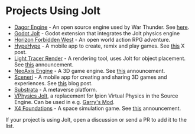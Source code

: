 # Projects Using Jolt

* [Dagor Engine](https://github.com/GaijinEntertainment/DagorEngine) - An open source engine used by War Thunder. See [here](https://github.com/GaijinEntertainment/DagorEngine/tree/main/prog/engine/phys/physJolt).
* [Godot Jolt](https://github.com/godot-jolt/godot-jolt) - Godot extension that integrates the Jolt physics engine
* [Horizon Forbidden West](https://www.playstation.com/en-us/games/horizon-forbidden-west/) - An open world action RPG adventure.
* [HypeHype](https://www.hypehype.com/) - A mobile app to create, remix and play games. See [this](https://twitter.com/SebAaltonen/status/1726871354228482237) X post.
* [Light Tracer Render](https://lighttracer.org/) - A rendering tool, uses Jolt for object placement. See [this](https://lighttracer.org/blog/light-tracer-render-2-4-0/) announcement.
* [NeoAxis Engine](https://www.neoaxis.com/) - A 3D game engine. See [this](https://www.neoaxis.com/news/neoaxis_engine_2023_1_released) announcement.
* [Sceneri](https://www.sceneri.com/) - A mobile app for creating and sharing 3D games and experiences. See [this](https://www.sceneri.com/blog/2023-07-27-jolt-physics-bringing-sceneris-worlds-to-life) blog post.
* [Substrata](https://substrata.info/) - A metaverse platform.
* [VPhysics Jolt](https://github.com/Joshua-Ashton/VPhysics-Jolt), a replacement for Ipion Virtual Physics in the Source Engine. Can be used in e.g. [Garry's Mod](https://store.steampowered.com/app/4000/Garrys_Mod/).
* [X4 Foundations](https://store.steampowered.com/app/392160/X4_Foundations/) - A space simulation game. See [this](https://forum.egosoft.com/viewtopic.php?t=451046) announcement.

If your project is using Jolt, open a discussion or send a PR to add it to the list.
